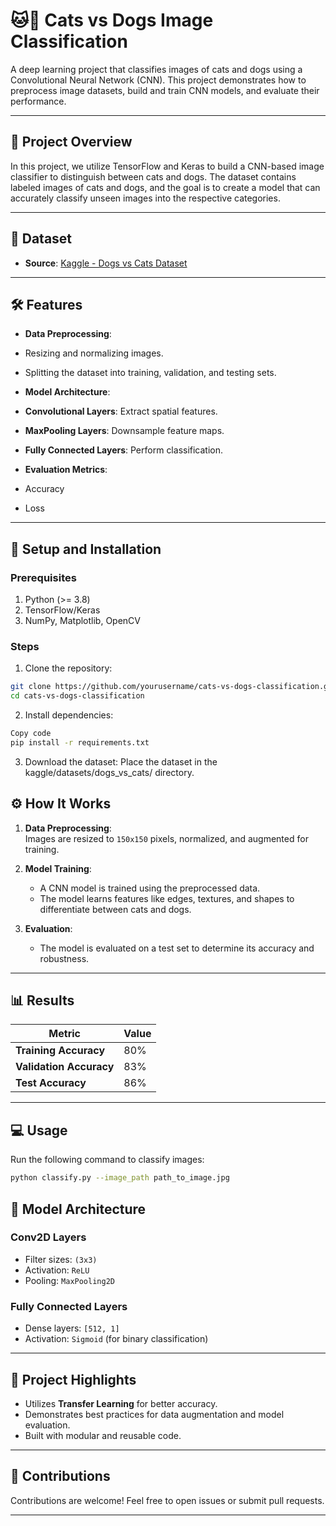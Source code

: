 # 🐱🐶 Cats vs Dogs Image Classification

A deep learning project that classifies images of cats and dogs using a Convolutional Neural Network (CNN). This project demonstrates how to preprocess image datasets, build and train CNN models, and evaluate their performance.

---

## 🚀 Project Overview
In this project, we utilize TensorFlow and Keras to build a CNN-based image classifier to distinguish between cats and dogs. The dataset contains labeled images of cats and dogs, and the goal is to create a model that can accurately classify unseen images into the respective categories.

---

## 📂 Dataset
- **Source**: [Kaggle - Dogs vs Cats Dataset](https://www.kaggle.com/competitions/dogs-vs-cats/data)

---

## 🛠️ Features
- **Data Preprocessing**:  
- Resizing and normalizing images.  
- Splitting the dataset into training, validation, and testing sets.  

- **Model Architecture**:  
- **Convolutional Layers**: Extract spatial features.  
- **MaxPooling Layers**: Downsample feature maps.  
- **Fully Connected Layers**: Perform classification.  

- **Evaluation Metrics**:  
- Accuracy  
- Loss  

---

## 🔧 Setup and Installation

### **Prerequisites**
1. Python (>= 3.8)  
2. TensorFlow/Keras  
3. NumPy, Matplotlib, OpenCV  

### **Steps**
1. Clone the repository:  
 ```bash
 git clone https://github.com/yourusername/cats-vs-dogs-classification.git
 cd cats-vs-dogs-classification
```

2. Install dependencies:
```bash
Copy code
pip install -r requirements.txt
```
3. Download the dataset:
Place the dataset in the kaggle/datasets/dogs_vs_cats/ directory.

## ⚙️ How It Works

1. **Data Preprocessing**:  
   Images are resized to `150x150` pixels, normalized, and augmented for training.

2. **Model Training**:  
   - A CNN model is trained using the preprocessed data.  
   - The model learns features like edges, textures, and shapes to differentiate between cats and dogs.

3. **Evaluation**:  
   - The model is evaluated on a test set to determine its accuracy and robustness.

---

## 📊 Results

| Metric                | Value  |
|-----------------------|--------|
| **Training Accuracy** | 80%    |
| **Validation Accuracy** | 83%  |
| **Test Accuracy**     | 86%    |

---

## 💻 Usage

Run the following command to classify images:

```bash
python classify.py --image_path path_to_image.jpg
```
## 🧠 Model Architecture

### Conv2D Layers
- Filter sizes: `(3x3)`  
- Activation: `ReLU`  
- Pooling: `MaxPooling2D`  

### Fully Connected Layers
- Dense layers: `[512, 1]`  
- Activation: `Sigmoid` (for binary classification)  

---

## 🌟 Project Highlights

- Utilizes **Transfer Learning** for better accuracy.  
- Demonstrates best practices for data augmentation and model evaluation.  
- Built with modular and reusable code.  

---

## 🤝 Contributions

Contributions are welcome! Feel free to open issues or submit pull requests.

---


